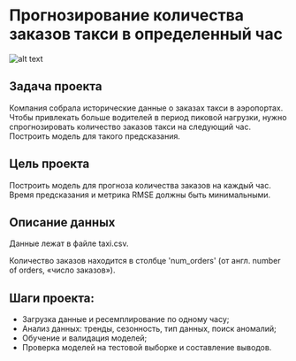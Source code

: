 # Прогнозирование количества заказов такси в определенный час

![alt text](https://yandex.ru/images/search?from=tabbar&text=такси&p=1&pos=67&rpt=simage&img_url=https%3A%2F%2Fi1.wp.com%2Fkitle.net%2Fwp-content%2Fuploads%2F2020%2F01%2Ftaxi_city_yellow_street_nyc_usa_car_transportation-702424.jpg%3Fw%3D1200%26ssl%3D1)


## Задача проекта

Компания собрала исторические данные о заказах такси в аэропортах. 
Чтобы привлекать больше водителей в период пиковой нагрузки, нужно спрогнозировать количество заказов такси на следующий час. 
Построить модель для такого предсказания.

## Цель проекта

Построить модель для прогноза количества заказов на каждый час. Время предсказания и метрика RMSE должны быть минимальными.

## Описание данных

Данные лежат в файле taxi.csv. 

Количество заказов находится в столбце 'num_orders' (от англ. number of orders, «число заказов»).
   
## Шаги проекта:

- Загрузка данные и ресемплирование по одному часу;
- Анализ данных: тренды, сезонность, тип данных, поиск аномалий;
- Обучение и валидация моделей;
- Проверка моделей на тестовой выборке и составление выводов.

